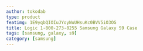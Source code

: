 ```yaml
---
author: tokodab
type: product
featimg: 1E9yqbQIOIuJYoyWuUHsuKc0BVV5iO3OG
title: Logic 1-800-273-8255 Samsung Galaxy S9 Case
tags: [samsung, galaxy, s9]
category: [samsung]
---
```

